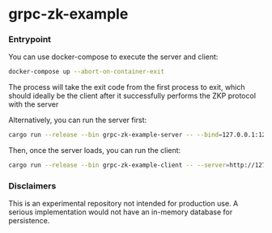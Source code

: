 # grpc-zk-example

### Entrypoint
You can use docker-compose to execute the server and client:

```bash
docker-compose up --abort-on-container-exit
```

The process will take the exit code from the first process to exit, which should ideally be the client after it
successfully performs the ZKP protocol with the server

Alternatively, you can run the server first:

```bash
cargo run --release --bin grpc-zk-example-server -- --bind=127.0.0.1:12345
```

Then, once the server loads, you can run the client:

```bash
cargo run --release --bin grpc-zk-example-client -- --server=http://127.0.0.1:12345
```

### Disclaimers

This is an experimental repository not intended for production use. A serious implementation would not have an in-memory database for persistence.